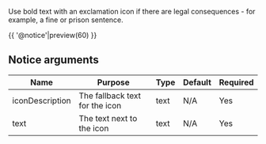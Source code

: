 Use bold text with an exclamation icon if there are legal consequences - for example, a fine or prison sentence.

{{ '@notice'|preview(60) }}

## Notice arguments

| Name            | Purpose                                           | Type | Default | Required               |
|-----------------|---------------------------------------------------|------|---------|------------------------|
| iconDescription | The fallback text for the icon                    | text | N/A     | Yes                    |
| text            | The text next to the icon                         | text | N/A     | Yes                    |
